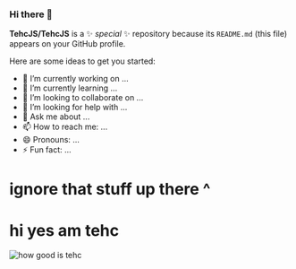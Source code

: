 ### Hi there 👋 


**TehcJS/TehcJS** is a ✨ _special_ ✨ repository because its `README.md` (this file) appears on your GitHub profile.

Here are some ideas to get you started:

- 🔭 I’m currently working on ...
- 🌱 I’m currently learning ...
- 👯 I’m looking to collaborate on ...
- 🤔 I’m looking for help with ...
- 💬 Ask me about ...
- 📫 How to reach me: ...
- 😄 Pronouns: ...
- ⚡ Fun fact: ...

# ignore that stuff up there ^
# hi yes am tehc
![how good is tehc](https://github-readme-stats.vercel.app/api?username=TehcJS&count_private=true&theme=DARK)
